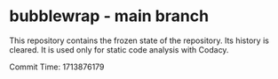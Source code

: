 # bubblewrap - main branch

This repository contains the frozen state of the repository.
Its history is cleared. It is used only for static code
analysis with Codacy.

Commit Time: 1713876179